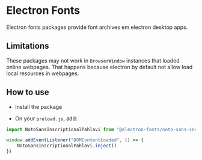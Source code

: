 # Electron Fonts

Electron fonts packages provide font archives em electron desktop apps.

## Limitations

These packages may not work in `BrowserWindow` instances that loaded online webpages. That happens because electron by default not allow load local resources in webpages.

## How to use

* Install the package

* On your `preload.js`, add:

```ts
import NotoSansInscriptionalPahlavi from "@electron-fonts/noto-sans-inscriptional-pahlavi"

window.addEventListener("DOMContentLoaded", () => {
    NotoSansInscriptionalPahlavi.inject()
})
```